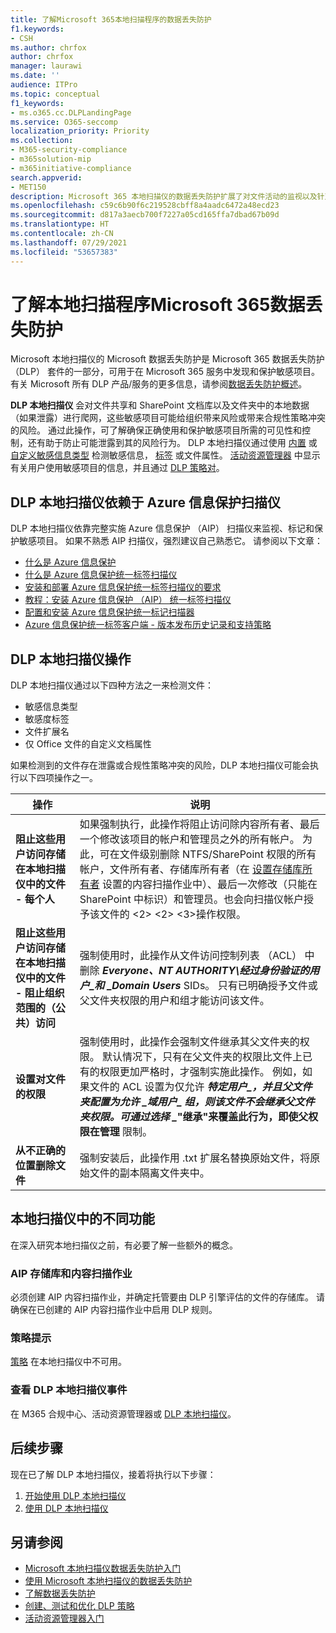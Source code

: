 ```yaml
---
title: 了解Microsoft 365本地扫描程序的数据丢失防护
f1.keywords:
- CSH
ms.author: chrfox
author: chrfox
manager: laurawi
ms.date: ''
audience: ITPro
ms.topic: conceptual
f1_keywords:
- ms.o365.cc.DLPLandingPage
ms.service: O365-seccomp
localization_priority: Priority
ms.collection:
- M365-security-compliance
- m365solution-mip
- m365initiative-compliance
search.appverid:
- MET150
description: Microsoft 365 本地扫描仪的数据丢失防护扩展了对文件活动的监视以及针对这些文件的安全操作，可扩展到本地文件共享和 SharePoint 文件夹和文档库。通过 Azure 信息保护 （AIP） 扫描仪扫描和保护文件
ms.openlocfilehash: c59c6b90f6c219528cbff8a4aadc6472a48ecd23
ms.sourcegitcommit: d817a3aecb700f7227a05cd165ffa7dbad67b09d
ms.translationtype: HT
ms.contentlocale: zh-CN
ms.lasthandoff: 07/29/2021
ms.locfileid: "53657383"
---
```

# <a name="learn-about-the-microsoft-365-data-loss-prevention-on-premises-scanner"></a>了解本地扫描程序Microsoft 365数据丢失防护

Microsoft 本地扫描仪的 Microsoft 数据丢失防护是 Microsoft 365 数据丢失防护 （DLP） 套件的一部分，可用于在 Microsoft 365 服务中发现和保护敏感项目。 有关 Microsoft 所有 DLP 产品/服务的更多信息，请参阅[数据丢失防护概述](dlp-learn-about-dlp.md)。

**DLP 本地扫描仪** 会对文件共享和 SharePoint 文档库以及文件夹中的本地数据（如果泄露）进行爬网，这些敏感项目可能给组织带来风险或带来合规性策略冲突的风险。 通过此操作，可了解确保正确使用和保护敏感项目所需的可见性和控制，还有助于防止可能泄露到其的风险行为。 DLP 本地扫描仪通过使用 [内置](sensitive-information-type-entity-definitions.md) 或 [自定义敏感信息类型](create-a-custom-sensitive-information-type.md) 检测敏感信息， [标签](sensitivity-labels.md) 或文件属性。 [活动资源管理器](data-classification-activity-explorer.md) 中显示有关用户使用敏感项目的信息，并且通过 [DLP 策略对](create-test-tune-dlp-policy.md)。

## <a name="the-dlp-on-premises-scanner-relies-on-azure-information-protection-scanner"></a>DLP 本地扫描仪依赖于 Azure 信息保护扫描仪

DLP 本地扫描仪依靠完整实施 Azure 信息保护 （AIP） 扫描仪来监视、标记和保护敏感项目。 如果不熟悉 AIP 扫描仪，强烈建议自己熟悉它。 请参阅以下文章：

- [什么是 Azure 信息保护](/azure/information-protection/what-is-information-protection)
- [什么是 Azure 信息保护统一标签扫描仪](/azure/information-protection/deploy-aip-scanner)
- [安装和部署 Azure 信息保护统一标签扫描仪的要求](/azure/information-protection/deploy-aip-scanner-prereqs)
- [教程：安装 Azure 信息保护 （AIP） 统一标签扫描仪](/azure/information-protection/tutorial-install-scanner)
- [配置和安装 Azure 信息保护统一标记扫描器](/azure/information-protection/deploy-aip-scanner-configure-install)
- [Azure 信息保护统一标签客户端 - 版本发布历史记录和支持策略](/azure/information-protection/rms-client/unifiedlabelingclient-version-release-history)

## <a name="dlp-on-premises-scanner-actions"></a>DLP 本地扫描仪操作

DLP 本地扫描仪通过以下四种方法之一来检测文件：

- 敏感信息类型
- 敏感度标签
- 文件扩展名
- 仅 Office 文件的自定义文档属性 

如果检测到的文件存在泄露或合规性策略冲突的风险，DLP 本地扫描仪可能会执行以下四项操作之一。

|操作 |说明  |
|---------|---------|
|**阻止这些用户访问存储在本地扫描仪中的文件 - 每个人** | 如果强制执行，此操作将阻止访问除内容所有者、最后一个修改该项目的帐户和管理员之外的所有帐户。 为此，可在文件级别删除 NTFS/SharePoint 权限的所有帐户，文件所有者、存储库所有者（在 [设置存储库所有者](/azure/information-protection/deploy-aip-scanner-configure-install#use-a-data-loss-prevention-dlp-policy-public-preview) 设置的内容扫描作业中）、最后一次修改（只能在 SharePoint 中标识）和管理员。也会向扫描仪帐户授予该文件的 <2> <2> <3>操作权限。|
|**阻止这些用户访问存储在本地扫描仪中的文件 - 阻止组织范围的（公共）访问**    |强制使用时，此操作从文件访问控制列表 （ACL） 中删除 **_Everyone_*_、_*_NT AUTHORITY\经过身份验证的用户_*_和 _*_Domain Users_** SIDs。 只有已明确授予文件或父文件夹权限的用户和组才能访问该文件。|
|**设置对文件的权限**|强制使用时，此操作会强制文件继承其父文件夹的权限。 默认情况下，只有在父文件夹的权限比文件上已有的权限更加严格时，才强制实施此操作。 例如，如果文件的 ACL 设置为仅允许 **_特定用户_*_，并且父文件夹配置为允许 _*_域用户_*_ 组，则该文件不会继承父文件夹权限。可通过选择 _*"继承"来覆盖此行为，即使父权限在管理** 限制。|
|**从不正确的位置删除文件**|强制安装后，此操作用 .txt 扩展名替换原始文件，将原始文件的副本隔离文件夹中。 

## <a name="whats-different-in-the-on-premises-scanner"></a>本地扫描仪中的不同功能

在深入研究本地扫描仪之前，有必要了解一些额外的概念。

### <a name="aip-repositories-and-content-scan-jobs"></a>AIP 存储库和内容扫描作业

必须创建 AIP 内容扫描作业，并确定托管要由 DLP 引擎评估的文件的存储库。 请确保在已创建的 AIP 内容扫描作业中启用 DLP 规则。

### <a name="policy-tips"></a>策略提示

[策略](use-notifications-and-policy-tips.md) 在本地扫描仪中不可用。


### <a name="viewing-dlp-on-premises-scanner-events"></a>查看 DLP 本地扫描仪事件

在 M365 合规中心、活动资源管理器或 [DLP 本地扫描仪](data-classification-activity-explorer.md)。 

## <a name="next-steps"></a>后续步骤

现在已了解 DLP 本地扫描仪，接着将执行以下步骤：

1. [开始使用 DLP 本地扫描仪](dlp-on-premises-scanner-get-started.md)
2. [使用 DLP 本地扫描仪](dlp-on-premises-scanner-use.md)

## <a name="see-also"></a>另请参阅

- [Microsoft 本地扫描仪数据丢失防护入门](dlp-on-premises-scanner-get-started.md)
- [使用 Microsoft 本地扫描仪的数据丢失防护](dlp-on-premises-scanner-use.md)
- [了解数据丢失防护](dlp-learn-about-dlp.md)
- [创建、测试和优化 DLP 策略](create-test-tune-dlp-policy.md)
- [活动资源管理器入门](data-classification-activity-explorer.md)